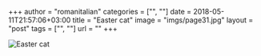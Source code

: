+++
author = "romanitalian"
categories = ["", ""]
date = 2018-05-11T21:57:06+03:00
title = "Easter cat"
image = "imgs/page31.jpg"
layout = "post"
tags = ["", ""]
url = ""
+++

<img src="/imgs/page31.jpg" alt="Easter cat">
